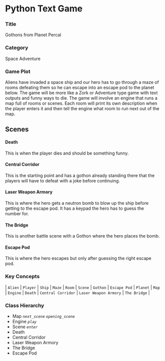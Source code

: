 # Python Text Game
### Title
Gothons from Planet Percal

### Category
Space Adventure


### Game Plot
Aliens have invaded a space ship and our hero has to go through a maze of rooms defeating them so he can escape into an escape pod to the planet below. The game will be more like a Zork or Adventure type game with text outputs and funny ways to die. The game will involve an engine that runs a map full of rooms or scenes. Each room will print its own description when the player enters it and then tell the engine what room to run next out of the map.


## Scenes

#### Death
This is when the player dies and should be something funny.

#### Central Corridor
This is the starting point and has a gothon already standing there that the players will have to defeat with a joke before continuing.

#### Laser Weapon Armory
This is where the hero gets a neutron bomb to blow up the ship before getting to the escape pod. It has a keypad the hero has to guess the number for.

#### The Bridge
This is another battle scene with a Gothon where the hero places the bomb.

#### Escape Pod
This is where the hero escapes but only after guessing the right escape pod.


### Key Concepts
| `Alien` | `Player` | `Ship` | `Maze` | `Room` | `Scene` | `Gothon` | `Escape Pod` | `Planet` | `Map` | `Engine` | `Death` | `Central Corridor` | `Laser Weapon Armory` | `The Bridge` |

### Class Hierarchy
* Map
	_`next_scene`_
	_`opening_scene`_
* Engine
	_`play`_
* Scene
    _`enter`_
* Death
* Central Corridor
* Laser Weapon Armory
* The Bridge
* Escape Pod
